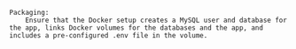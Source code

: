 
 

    Packaging:
        Ensure that the Docker setup creates a MySQL user and database for the app, links Docker volumes for the databases and the app, and includes a pre-configured .env file in the volume.
